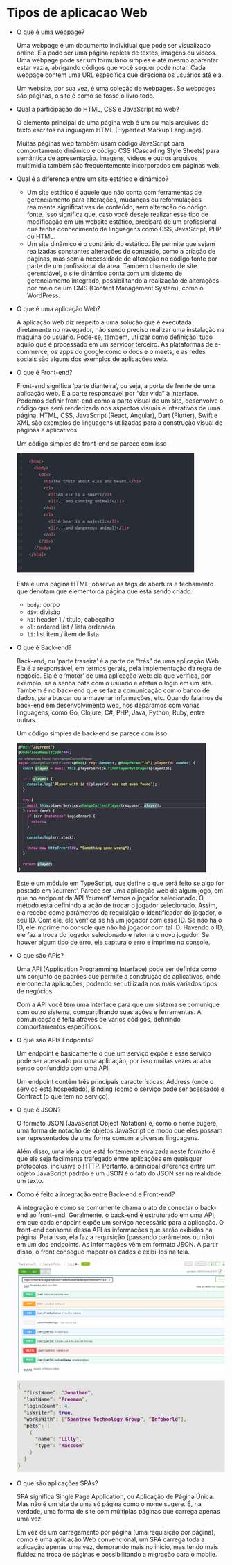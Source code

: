 # Tipos de aplicacao Web

- O que é uma webpage?
    
    Uma webpage é um documento individual que pode ser visualizado online. Ela pode ser uma página repleta de textos, imagens ou vídeos. Uma webpage pode ser um formulário simples e até mesmo aparentar estar vazia, abrigando códigos que você sequer pode notar. Cada  webpage contém uma URL específica que direciona os usuários até ela.
    
    Um website, por sua vez, é uma coleção de webpages. Se webpages são páginas, o site é como se fosse o livro todo.
    
- Qual a participação do HTML, CSS e JavaScript na web?
    
    O elemento principal de uma página web é um ou mais arquivos de texto escritos na inguagem HTML (Hypertext Markup Language).
    
    Muitas páginas web também usam código JavaScript para comportamento dinâmico e código CSS (Cascading Style Sheets) para semântica de apresentação. Imagens, vídeos e outros arquivos multimídia também são frequentemente incorporados em páginas web.
    
- Qual é a diferença entre um site estático e dinâmico?
    - Um site estático é aquele que não conta com ferramentas de gerenciamento para alterações, mudanças ou reformulações realmente significativas de conteúdo, sem alteração do código fonte. Isso significa que, caso você deseje realizar esse tipo de modificação em um website estático, precisará de um profissional que tenha conhecimento de linguagens como CSS, JavaScript, PHP ou HTML.
    - Um site dinâmico é o contrário do estático. Ele permite que sejam realizadas constantes alterações de conteúdo, como a criação de páginas, mas sem a necessidade de alteração no código fonte por parte de um profissional da área. Também chamado de site gerenciável, o site dinâmico conta com um sistema de gerenciamento integrado, possibilitando a realização de alterações por meio de um CMS (Content Management System), como o WordPress.
- O que é uma aplicação Web?
    
    A aplicação web diz respeito a uma solução que é executada diretamente no navegador, não sendo preciso realizar uma instalação na máquina do usuário. Pode-se, também, utilizar como
    definição: tudo aquilo que é processado em um servidor terceiro. As plataformas de e- commerce, os apps do google como o docs e o meets, e as redes sociais são alguns dos exemplos de aplicações web.
    
- O que é Front-end?
    
    Front-end significa ‘parte dianteira’, ou seja, a porta de frente de uma aplicação web. É a parte responsável por “dar vida” à interface. Podemos definir front-end como a parte visual de um  site, desenvolve o código que será renderizada nos aspectos visuais e interativos de uma página. HTML, CSS, JavaScript (React, Angular), Dart (Flutter), Swift e XML são exemplos de
    linguagens utilizadas para a construção visual de páginas e aplicativos.
    
    Um código simples de front-end se parece com isso
    
    ![Untitled](Tipos%20de%20aplicacao%20Web%209e12b2c1089b4c1da1556f1f573b37ca/Untitled.png)
    
    Esta é uma página HTML, observe as tags de abertura e fechamento que denotam que elemento da página que está sendo criado. 
    
    - `body`: corpo
    - `div`: divisão
    - `h1`: header 1 / título, cabeçalho
    - `ol`: ordered list / lista ordenada
    - `li`: list item / item de lista
- O que é Back-end?
    
    Back-end, ou ‘parte traseira’ é a parte de “trás” de uma aplicação Web. Ela é a responsável, em termos gerais, pela implementação da regra de negócio. Ela é o ‘motor’ de uma aplicação web: ela que verifica, por exemplo, se a senha bate com o usuário e efetua o login em um site. Também é no back-end que se faz a comunicação com o banco de dados, para buscar ou armazenar informações, etc. Quando falamos de back-end em desenvolvimento web, nos deparamos com várias linguagens, como Go, Clojure, C#, PHP, Java, Python, Ruby, entre outras.
    
    Um código simples de back-end se parece com isso
    
    ![Untitled](Tipos%20de%20aplicacao%20Web%209e12b2c1089b4c1da1556f1f573b37ca/Untitled%201.png)
    
    Este é um módulo em TypeScript, que define o que será feito se algo for postado em ‘/current’. Parece ser uma aplicação web de algum jogo, em que no endpoint da API ‘/current’ temos o jogador selecionado. O método está definindo a ação de trocar o jogador selecionado. Assim, ela recebe como parâmetros da requisição o identificador do jogador, o seu ID. Com ele, ele verifica se há um jogador com esse ID. Se não há o ID, ele imprime no console que não há jogador com tal ID. Havendo o ID, ele faz a troca do jogador selecionado e retorna o novo jogador. Se houver algum tipo de erro, ele captura o erro e imprime no console.
    
- O que são APIs?
    
    Uma API (Application Programming Interface) pode ser definida como um conjunto de padrões que permite a construção de aplicativos, onde ele conecta aplicações, podendo ser utilizada nos mais variados tipos de negócios.
    
    Com a API você tem uma interface para que um sistema se comunique com outro sistema, compartilhando suas ações e ferramentas. A comunicação é feita através de vários códigos, definindo comportamentos específicos.
    
- O que são APIs Endpoints?
    
    Um endpoint é basicamente o que um serviço expõe e esse serviço pode ser acessado por uma aplicação, por isso muitas vezes acaba sendo confundido com uma API.
    
    Um endpoint contém três principais características: Address (onde o serviço está hospedado), Binding (como o serviço pode ser acessado) e Contract (o que tem no serviço).
    
- O que é JSON?
    
    O formato JSON (JavaScript Object Notation) é, como o nome sugere, uma forma de notação de objetos JavaScript de modo que eles possam ser representados de uma forma comum a diversas linguagens.
    
    Além disso, uma ideia que está fortemente enraizada neste formato é que ele seja facilmente trafegado entre aplicações em quaisquer protocolos, inclusive o HTTP. Portanto, a principal diferença entre um objeto JavaScript padrão e um JSON é o fato do JSON ser na realidade: um texto.
    
- Como é feito a integração entre Back-end e Front-end?
    
    A integração é como se comumente chama o ato de conectar o back-end ao front-end. Geralmente, o back-end é estruturado em uma API, em que cada endpoint expõe um serviço necessário para a aplicação. O front-end consome dessa API as informações que serão exibidas na página. Para isso, ela faz a requisição (passando parâmetros ou não) em um dos endpoints. As informações vêm em formato JSON. A partir disso, o front consegue mapear os
    dados e exibi-los na tela.
    
    ![Untitled](Tipos%20de%20aplicacao%20Web%209e12b2c1089b4c1da1556f1f573b37ca/Untitled%202.png)
    
    ![Untitled](Tipos%20de%20aplicacao%20Web%209e12b2c1089b4c1da1556f1f573b37ca/Untitled%203.png)
    
- O que são aplicações SPAs?
    
    SPA significa Single Page Application, ou Aplicação de Página Única. Mas não é um site de  uma só página como o nome sugere. É, na verdade, uma forma de site com múltiplas páginas que carrega apenas uma vez.
    
    Em vez de um carregamento por página (uma requisição por página), como é uma aplicação Web convencional, um SPA carrega toda a aplicação apenas uma vez, demorando mais no início, mas tendo mais fluidez na troca de páginas e possibilitando a migração para o mobile.